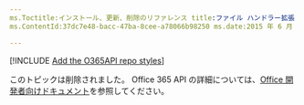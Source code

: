 ```yaml
---
ms.Toctitle:インストール、更新、削除のリファレンス title:ファイル ハンドラー拡張 REST 操作: インストール、更新、削除 description:管理 REST エンドポイントを使用して、Office 365 ファイル ハンドラー拡張アプリをインストール、アンインストール、更新する方法について説明します。
ms.ContentId:37dc7e48-bacc-47ba-8cee-a78066b98250 ms.date:2015 年 6 月 23 日

---
```

[!INCLUDE [Add the O365API repo styles](../includes/controls/addo365apistyles.xml)]

このトピックは削除されました。 Office 365 API の詳細については、[Office 開発者向けドキュメント](https://msdn.microsoft.com/en-us/office/)を参照してください。